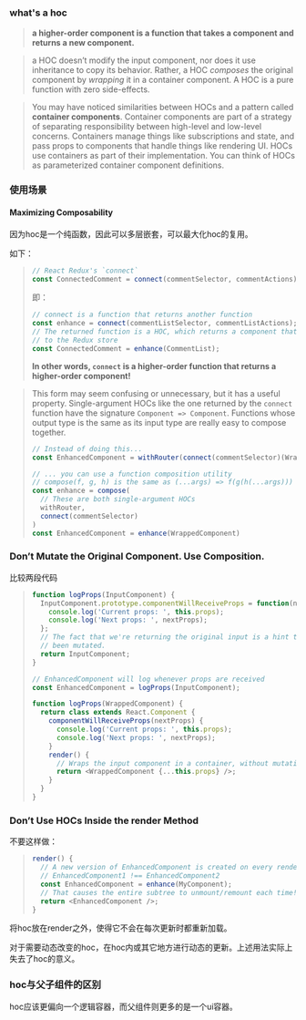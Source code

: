 #

### what's a hoc

> **a higher-order component is a function that takes a component and returns a new component.**

> a HOC doesn’t modify the input component, nor does it use inheritance to copy its behavior. Rather, a HOC *composes* the original component by *wrapping* it in a container component. A HOC is a pure function with zero side-effects.

> You may have noticed similarities between HOCs and a pattern called **container components**. Container components are part of a strategy of separating responsibility between high-level and low-level concerns. Containers manage things like subscriptions and state, and pass props to components that handle things like rendering UI. HOCs use containers as part of their implementation. You can think of HOCs as parameterized container component definitions.

### 使用场景

#### Maximizing Composability

因为hoc是一个纯函数，因此可以多层嵌套，可以最大化hoc的复用。

如下：

> ```javascript
> // React Redux's `connect`
> const ConnectedComment = connect(commentSelector, commentActions)(CommentList);
> ```
>
> 即：
>
> ```javascript
> // connect is a function that returns another function
> const enhance = connect(commentListSelector, commentListActions);
> // The returned function is a HOC, which returns a component that is connected
> // to the Redux store
> const ConnectedComment = enhance(CommentList);
> ```
>
> **In other words, `connect` is a higher-order function that returns a higher-order component!**

> This form may seem confusing or unnecessary, but it has a useful property. Single-argument HOCs like the one returned by the `connect` function have the signature `Component => Component`. Functions whose output type is the same as its input type are really easy to compose together.
>
> ```javascript
> // Instead of doing this...
> const EnhancedComponent = withRouter(connect(commentSelector)(WrappedComponent))
>
> // ... you can use a function composition utility
> // compose(f, g, h) is the same as (...args) => f(g(h(...args)))
> const enhance = compose(
>   // These are both single-argument HOCs
>   withRouter,
>   connect(commentSelector)
> )
> const EnhancedComponent = enhance(WrappedComponent)
> ```



### Don’t Mutate the Original Component. Use Composition.

比较两段代码

> ```javascript
> function logProps(InputComponent) {
>   InputComponent.prototype.componentWillReceiveProps = function(nextProps) {
>     console.log('Current props: ', this.props);
>     console.log('Next props: ', nextProps);
>   };
>   // The fact that we're returning the original input is a hint that it has
>   // been mutated.
>   return InputComponent;
> }
>
> // EnhancedComponent will log whenever props are received
> const EnhancedComponent = logProps(InputComponent);
> ```
>
> ```javascript
> function logProps(WrappedComponent) {
>   return class extends React.Component {
>     componentWillReceiveProps(nextProps) {
>       console.log('Current props: ', this.props);
>       console.log('Next props: ', nextProps);
>     }
>     render() {
>       // Wraps the input component in a container, without mutating it. Good!
>       return <WrappedComponent {...this.props} />;
>     }
>   }
> }
> ```
>
> 

### Don’t Use HOCs Inside the render Method

不要这样做：

> ```Javascript
> render() {
>   // A new version of EnhancedComponent is created on every render
>   // EnhancedComponent1 !== EnhancedComponent2
>   const EnhancedComponent = enhance(MyComponent);
>   // That causes the entire subtree to unmount/remount each time!
>   return <EnhancedComponent />;
> }
> ```

将hoc放在render之外，使得它不会在每次更新时都重新加载。

对于需要动态改变的hoc，在hoc内或其它地方进行动态的更新。上述用法实际上失去了hoc的意义。

### hoc与父子组件的区别

hoc应该更偏向一个逻辑容器，而父组件则更多的是一个ui容器。